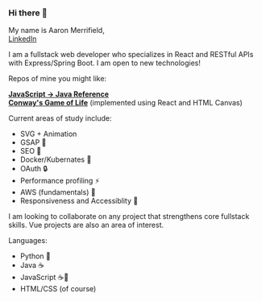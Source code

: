 ### Hi there 👋

<!--
**Aaroneld/Aaroneld** is a ✨ _special_ ✨ repository because its `README.md` (this file) appears on your GitHub profile.

Here are some ideas to get you started:

- 🔭 I’m currently working on ...
- 🌱 I’m currently learning ...
- 👯 I’m looking to collaborate on ...
- 🤔 I’m looking for help with ...
- 💬 Ask me about ...
- 📫 How to reach me: ...
- 😄 Pronouns: ...
- ⚡ Fun fact: ...
-->

My name is Aaron Merrifield, </br>
[LinkedIn](https://www.linkedin.com/in/aaroneld/)

I am a fullstack web developer who specializes in React and RESTful APIs with Express/Spring Boot. I am open to new technologies!

Repos of mine you might like:

**[JavaScript -> Java Reference](https://github.com/Aaroneld/JavaReference)</br>
[Conway's Game of Life](https://github.com/Aaroneld/game-of-life)** (implemented using React and HTML Canvas)

Current areas of study include:

- SVG + Animation
- GSAP :green_book:
- SEO :mag_right:
- Docker/Kubernates :whale: 
- OAuth :lock:
- Performance profiling :zap:
- AWS (fundamentals) :orange_book:
- Responsiveness and Accessiblity :eyes:

I am looking to collaborate on any project that strengthens core fullstack skills. Vue projects are also an area of interest. 

Languages:

- Python :snake:
- Java :coffee:
- JavaScript :coffee::page_with_curl:
- HTML/CSS (of course) 

